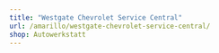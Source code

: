 ```yaml
---
title: "Westgate Chevrolet Service Central"
url: /amarillo/westgate-chevrolet-service-central/
shop: Autowerkstatt
---
```


